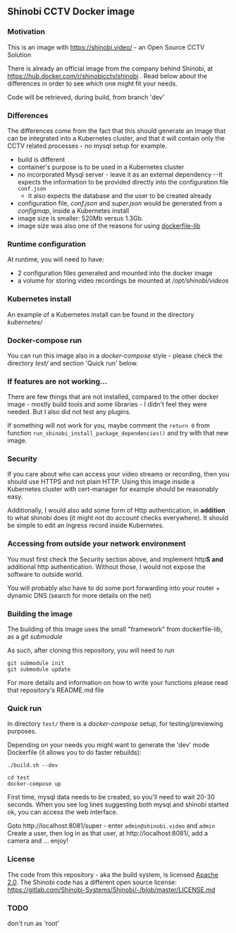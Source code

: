 ## Shinobi CCTV Docker image

### Motivation

This is an image with https://shinobi.video/ - an Open Source CCTV Solution

There is already an official image from the company behind Shinobi, at https://hub.docker.com/r/shinobicctv/shinobi . 
Read below about the differences in order to see which one might fit your needs.


Code will be retrieved, during build, from branch 'dev'



### Differences


The differences come from the fact that this should generate an image that can be integrated into a Kubernetes cluster, and that it will contain only the CCTV related processes - no mysql setup for example.

- build is different
- container's purpose is to be used in a Kubernetes cluster
- no incorporated Mysql server - leave it as an external dependency
--It expects the information to be provided directly into the configuration file ```conf.json```
  - it also expects the database and the user to be created already
- configuration file, *conf.json* and *super.json* would be generated from a *configmap*, inside a Kubernetes install
- image size is smaller: 520Mb versus 1.3Gb. 
- image size was also one of the reasons for using [dockerfile-lib](https://github.com/cr1st1p/dockerfile-lib)



### Runtime configuration

At runtime,  you will need to have:

-  2 configuration files generated and mounted into the docker image
- a volume for storing video recordings be mounted at */opt/shinobi/videos*



### Kubernetes install

An example of a Kubernetes install can be found in the directory *kubernetes/*

### Docker-compose run

You can run this image also in a *docker-compose* style - please check the directory *test/*  and section 'Quick run' below.



### If features are not working...

There are few things that are not installed, compared to the other docker image - mostly build tools and some libraries - I didn't feel they were needed. But I also did not test any plugins. 

If something will not work for you, maybe comment the ```return 0``` from function ``run_shinobi_install_package_dependencies()``	and try with that new image.



### Security

If you care about who can access your video streams or recording, then you should use HTTPS and not plain HTTP. Using this image inside a Kubernetes cluster with cert-manager for example should be reasonably easy.

Additionally, I would also add some form of Http authentication,  in **addition** to what shinobi does (it might not do account checks everywhere). It should be simple to edit an ingress record inside Kubernetes.



### Accessing from outside your network environment

You must first check the Security section above, and implement http**S** **and** additional http authentication. Without those, I would not expose the software to outside world.

You will probably also have to do some port forwarding into your router + dynamic DNS (search for more details on the net)



### Building the image

The building of this image uses the small "framework" from dockerfile-lib, as a *git submodule*

As such, after cloning this repository, you will need to run

```shell
git submodule init
git submodule update
```

For more details and information on how to write your functions please read that repository's README.md file



### Quick run

In directory `test/` there is a *docker-compose* setup, for testing/previewing purposes.

Depending on your needs you might want to generate the 'dev' mode Dockerfile (it allows you to do faster rebuilds):

```shell
./build.sh --dev
```



```shell
cd test
docker-compose up
```

First time, mysql data needs to be created, so you'll need to wait 20-30 seconds. When you see log lines suggesting both mysql and shinobi started ok, you can access the web interface.

Goto http://localhost:8081/super  - enter `admin@shinobi.video` and `admin` Create a user, then log in as that user, at http://localhost:8081/, add a camera and ... enjoy!



### License

The code from this repository - aka the build system, is licensed [Apache 2.0](LICENSE). The Shinobi code has a different open source license: https://gitlab.com/Shinobi-Systems/Shinobi/-/blob/master/LICENSE.md


### TODO

don't run as 'root'
